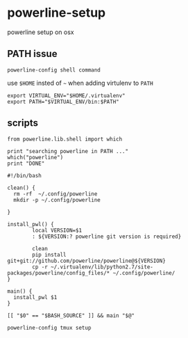 # powerline-setup
powerline setup on osx


## PATH issue

```
powerline-config shell command
```

use `$HOME` insted of `~` when adding virtulenv to `PATH`

```
export VIRTUAL_ENV="$HOME/.virtualenv"
export PATH="$VIRTUAL_ENV/bin:$PATH"
```

## scripts

```
from powerline.lib.shell import which

print "searching powerline in PATH ..."
which("powerline")
print "DONE"
```

```
#!/bin/bash

clean() {
  rm -rf  ~/.config/powerline
  mkdir -p ~/.config/powerline

}

install_pwl() {
        local VERSION=$1
        : ${VERSION:? powerline git version is required}

        clean
        pip install git+git://github.com/powerline/powerline@${VERSION}
        cp -r ~/.virtualenv/lib/python2.7/site-packages/powerline/config_files/* ~/.config/powerline/
}

main() {
  install_pwl $1
}

[[ "$0" == "$BASH_SOURCE" ]] && main "$@"
```

```
powerline-config tmux setup
```
